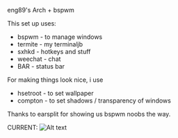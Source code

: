eng89's Arch + bspwm

This set up uses:
+  bspwm - to manage windows
+  termite - my terminaljb
+  sxhkd - hotkeys and stuff
+  weechat - chat
+  BAR - status bar

For making things look nice, i use
+  hsetroot - to set wallpaper
+  compton - to set shadows / transparency of windows

Thanks to earsplit for showing us bspwm noobs the way.

CURRENT:
![Alt
text](https://raw.github.com/windelicato/dotfiles/master/screenshot.png
                "SCREENSHOT")
